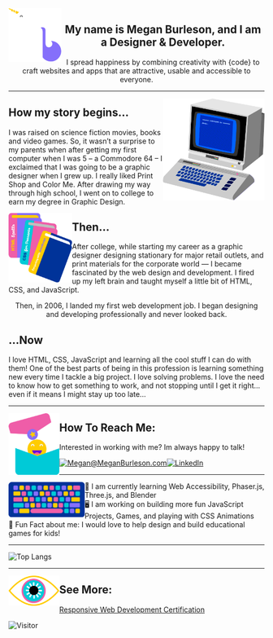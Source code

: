<img align="left" src="https://github.com/mburleson/mburleson/blob/main/MBLogo.png"/>

<h2 align="center">My name is Megan Burleson, and I am a Designer & Developer.</h2>

<p align="center">
I spread happiness by combining creativity with {code} to craft websites and apps that are attractive, usable and accessible to everyone.
</p>

* * *

<img align="right" src="https://github.com/mburleson/mburleson/blob/main/c64_new.png" width="200px"/>
<h2>How my story begins...</h2>
<p>
I was raised on science fiction movies, books and video games. So, it wasn’t a surprise to my parents when after getting my first computer when I was 5 – a Commodore 64 – I exclaimed that I was going to be a graphic designer when I grew up. I really liked Print Shop and Color Me.  After drawing my way through high school, I went on to college to earn my degree in Graphic Design.</p>
<img align="left" src="https://github.com/mburleson/mburleson/blob/main/books.png" width="125px"/>
<h2>Then...</h2>
<p>
After college, while starting my career as a graphic designer designing stationary for major retail outlets, and print materials for the corporate world — I became fascinated by the web design and development. I fired up my left brain and taught myself a little bit of HTML, CSS, and JavaScript. </p>


<p align="center">Then, in 2006, I landed my first web development job. 
I began designing and developing professionally and never looked back.</p>

<h2>...Now</h2>

I love HTML, CSS, JavaScript and learning all the cool stuff I can do with them! One of the best parts of being in this profession is learning something new every time I tackle a big project. I love solving problems. I love the need to know how to get something to work, and not stopping until I get it right… even if it means I might stay up too late...

* * *

<img src="https://github.com/mburleson/mburleson/blob/main/contactme.png" width="100px" align="left"/>

<h2>How To Reach Me:</h2>

<p>Interested in working with me? Im always happy to talk!</p>

<a href="mailto:megan@meganburleson.com">![Megan@MeganBurleson.com](https://img.shields.io/badge/Gmail-D14836?style=for-the-badge&logo=gmail&logoColor=white)</a><a href="https://www.linkedin.com/in/meganburleson/">![LinkedIn](https://img.shields.io/badge/LinkedIn-0077B5?style=for-the-badge&logo=linkedin&logoColor=white)</a>

* * *
 
 <img src="https://github.com/mburleson/mburleson/blob/main/keyboard.png" width="150px" align="left" />
📖 I am currently learning Web Accessibility, Phaser.js, Three.js, and Blender
 <br/>
🖥️ I am working on building more fun JavaScript Projects, Games, and playing with CSS Animations
 <br/>
🎨 Fun Fact about me: I would love to help design and build educational games for kids!

  
  
  * * *
 
 ![Top Langs](https://github-readme-stats.vercel.app/api/top-langs/?username=mburleson&layout=compact&theme=cobalt&show_icons=true)  
 
 
 * * *
 
 <img src="https://github.com/mburleson/mburleson/blob/main/eye.png" align="left" width="100px"/>

<h2>See More:</h2>

[Responsive Web Development Certification](https://www.freecodecamp.org/certification/mburleson/responsive-web-design)
 
 
 ![Visitor](https://visitor-badge.laobi.icu/badge?page_id=mburleson.mburleson)




<!--
**mburleson/mburleson** is a ✨ _special_ ✨ repository because its `README.md` (this file) appears on your GitHub profile.

Here are some ideas to get you started:

- 🔭 I’m currently working on ...
- 🌱 I’m currently learning ...
- 👯 I’m looking to collaborate on ...
- 🤔 I’m looking for help with ...
- 💬 Ask me about ...
- 📫 How to reach me: ...
- 😄 Pronouns: ...
- ⚡ Fun fact: ...
-->

